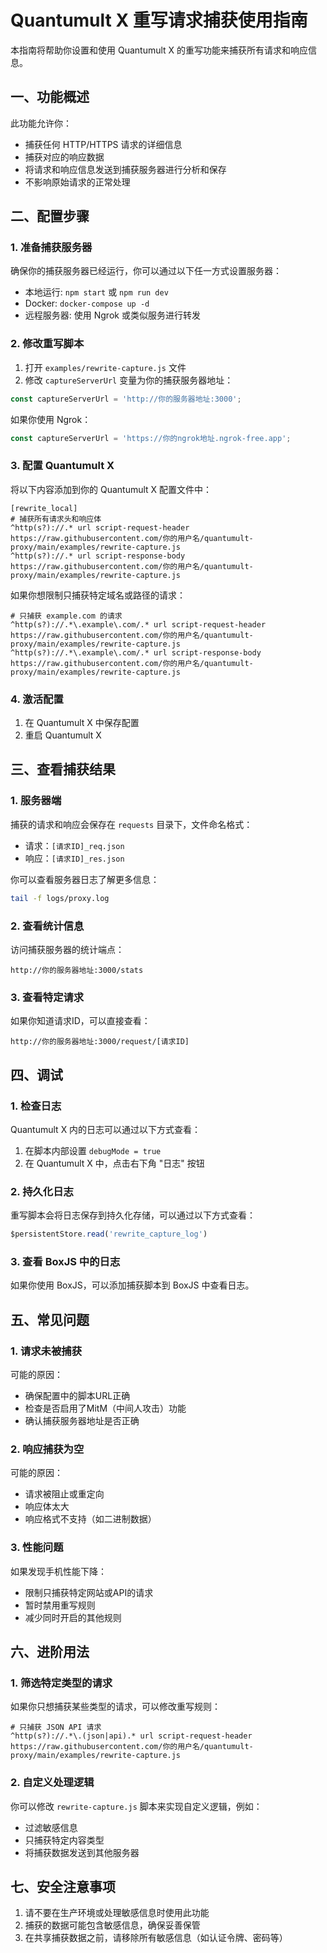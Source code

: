 # Quantumult X 重写请求捕获使用指南

本指南将帮助你设置和使用 Quantumult X 的重写功能来捕获所有请求和响应信息。

## 一、功能概述

此功能允许你：

- 捕获任何 HTTP/HTTPS 请求的详细信息
- 捕获对应的响应数据
- 将请求和响应信息发送到捕获服务器进行分析和保存
- 不影响原始请求的正常处理

## 二、配置步骤

### 1. 准备捕获服务器

确保你的捕获服务器已经运行，你可以通过以下任一方式设置服务器：

- 本地运行: `npm start` 或 `npm run dev`
- Docker: `docker-compose up -d`
- 远程服务器: 使用 Ngrok 或类似服务进行转发

### 2. 修改重写脚本

1. 打开 `examples/rewrite-capture.js` 文件
2. 修改 `captureServerUrl` 变量为你的捕获服务器地址：

```javascript
const captureServerUrl = 'http://你的服务器地址:3000';
```

如果你使用 Ngrok：

```javascript
const captureServerUrl = 'https://你的ngrok地址.ngrok-free.app';
```

### 3. 配置 Quantumult X

将以下内容添加到你的 Quantumult X 配置文件中：

```
[rewrite_local]
# 捕获所有请求头和响应体
^http(s?)://.* url script-request-header https://raw.githubusercontent.com/你的用户名/quantumult-proxy/main/examples/rewrite-capture.js
^http(s?)://.* url script-response-body https://raw.githubusercontent.com/你的用户名/quantumult-proxy/main/examples/rewrite-capture.js
```

如果你想限制只捕获特定域名或路径的请求：

```
# 只捕获 example.com 的请求
^http(s?)://.*\.example\.com/.* url script-request-header https://raw.githubusercontent.com/你的用户名/quantumult-proxy/main/examples/rewrite-capture.js
^http(s?)://.*\.example\.com/.* url script-response-body https://raw.githubusercontent.com/你的用户名/quantumult-proxy/main/examples/rewrite-capture.js
```

### 4. 激活配置

1. 在 Quantumult X 中保存配置
2. 重启 Quantumult X

## 三、查看捕获结果

### 1. 服务器端

捕获的请求和响应会保存在 `requests` 目录下，文件命名格式：

- 请求：`[请求ID]_req.json`
- 响应：`[请求ID]_res.json`

你可以查看服务器日志了解更多信息：

```bash
tail -f logs/proxy.log
```

### 2. 查看统计信息

访问捕获服务器的统计端点：

```
http://你的服务器地址:3000/stats
```

### 3. 查看特定请求

如果你知道请求ID，可以直接查看：

```
http://你的服务器地址:3000/request/[请求ID]
```

## 四、调试

### 1. 检查日志

Quantumult X 内的日志可以通过以下方式查看：

1. 在脚本内部设置 `debugMode = true`
2. 在 Quantumult X 中，点击右下角 "日志" 按钮

### 2. 持久化日志

重写脚本会将日志保存到持久化存储，可以通过以下方式查看：

```javascript
$persistentStore.read('rewrite_capture_log')
```

### 3. 查看 BoxJS 中的日志

如果你使用 BoxJS，可以添加捕获脚本到 BoxJS 中查看日志。

## 五、常见问题

### 1. 请求未被捕获

可能的原因：
- 确保配置中的脚本URL正确
- 检查是否启用了MitM（中间人攻击）功能
- 确认捕获服务器地址是否正确

### 2. 响应捕获为空

可能的原因：
- 请求被阻止或重定向
- 响应体太大
- 响应格式不支持（如二进制数据）

### 3. 性能问题

如果发现手机性能下降：
- 限制只捕获特定网站或API的请求
- 暂时禁用重写规则
- 减少同时开启的其他规则

## 六、进阶用法

### 1. 筛选特定类型的请求

如果你只想捕获某些类型的请求，可以修改重写规则：

```
# 只捕获 JSON API 请求
^http(s?)://.*\.(json|api).* url script-request-header https://raw.githubusercontent.com/你的用户名/quantumult-proxy/main/examples/rewrite-capture.js
```

### 2. 自定义处理逻辑

你可以修改 `rewrite-capture.js` 脚本来实现自定义逻辑，例如：
- 过滤敏感信息
- 只捕获特定内容类型
- 将捕获数据发送到其他服务器

## 七、安全注意事项

1. 请不要在生产环境或处理敏感信息时使用此功能
2. 捕获的数据可能包含敏感信息，确保妥善保管
3. 在共享捕获数据之前，请移除所有敏感信息（如认证令牌、密码等） 